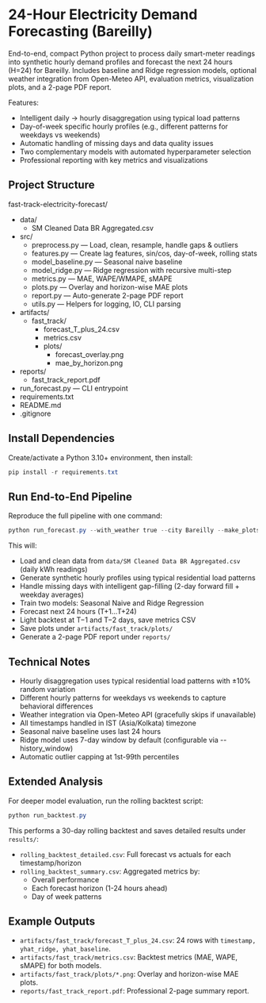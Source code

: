 # 24-Hour Electricity Demand Forecasting (Bareilly)

End-to-end, compact Python project to process daily smart-meter readings into synthetic hourly demand profiles and forecast the next 24 hours (H=24) for Bareilly. Includes baseline and Ridge regression models, optional weather integration from Open-Meteo API, evaluation metrics, visualization plots, and a 2-page PDF report.

Features:
- Intelligent daily → hourly disaggregation using typical load patterns
- Day-of-week specific hourly profiles (e.g., different patterns for weekdays vs weekends)
- Automatic handling of missing days and data quality issues
- Two complementary models with automated hyperparameter selection
- Professional reporting with key metrics and visualizations

## Project Structure

fast-track-electricity-forecast/
- data/
  - SM Cleaned Data BR Aggregated.csv
- src/
  - preprocess.py — Load, clean, resample, handle gaps & outliers
  - features.py — Create lag features, sin/cos, day-of-week, rolling stats
  - model_baseline.py — Seasonal naive baseline
  - model_ridge.py — Ridge regression with recursive multi-step
  - metrics.py — MAE, WAPE/WMAPE, sMAPE
  - plots.py — Overlay and horizon-wise MAE plots
  - report.py — Auto-generate 2-page PDF report
  - utils.py — Helpers for logging, IO, CLI parsing
- artifacts/
  - fast_track/
    - forecast_T_plus_24.csv
    - metrics.csv
    - plots/
      - forecast_overlay.png
      - mae_by_horizon.png
- reports/
  - fast_track_report.pdf
- run_forecast.py — CLI entrypoint
- requirements.txt
- README.md
- .gitignore

## Install Dependencies

Create/activate a Python 3.10+ environment, then install:

```powershell
pip install -r requirements.txt
```

## Run End-to-End Pipeline

Reproduce the full pipeline with one command:

```powershell
python run_forecast.py --with_weather true --city Bareilly --make_plots true --history_window days:7 --save_report true
```

This will:
- Load and clean data from `data/SM Cleaned Data BR Aggregated.csv` (daily kWh readings)
- Generate synthetic hourly profiles using typical residential load patterns
- Handle missing days with intelligent gap-filling (2-day forward fill + weekday averages)
- Train two models: Seasonal Naive and Ridge Regression
- Forecast next 24 hours (T+1…T+24)
- Light backtest at T−1 and T−2 days, save metrics CSV
- Save plots under `artifacts/fast_track/plots/`
- Generate a 2-page PDF report under `reports/`

## Technical Notes
- Hourly disaggregation uses typical residential load patterns with ±10% random variation
- Different hourly patterns for weekdays vs weekends to capture behavioral differences
- Weather integration via Open-Meteo API (gracefully skips if unavailable)
- All timestamps handled in IST (Asia/Kolkata) timezone
- Seasonal naive baseline uses last 24 hours
- Ridge model uses 7-day window by default (configurable via --history_window)
- Automatic outlier capping at 1st-99th percentiles

## Extended Analysis
For deeper model evaluation, run the rolling backtest script:

```powershell
python run_backtest.py
```

This performs a 30-day rolling backtest and saves detailed results under `results/`:
- `rolling_backtest_detailed.csv`: Full forecast vs actuals for each timestamp/horizon
- `rolling_backtest_summary.csv`: Aggregated metrics by:
  - Overall performance
  - Each forecast horizon (1-24 hours ahead)
  - Day of week patterns

## Example Outputs
- `artifacts/fast_track/forecast_T_plus_24.csv`: 24 rows with `timestamp, yhat_ridge, yhat_baseline`.
- `artifacts/fast_track/metrics.csv`: Backtest metrics (MAE, WAPE, sMAPE) for both models.
- `artifacts/fast_track/plots/*.png`: Overlay and horizon-wise MAE plots.
- `reports/fast_track_report.pdf`: Professional 2-page summary report.
